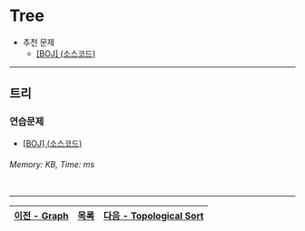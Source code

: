 # Tree
* 추천 문제
    * [[BOJ] ](https://www.acmicpc.net/problem/) [(소스코드)](./src/.cpp)
---

## 트리

### 연습문제
* [[BOJ] ](https://www.acmicpc.net/problem/) [(소스코드)](./src/.cpp)
###### Memory:  KB, Time:  ms
```c++
```

---
|[이전 - Graph](/graph/)|[목록](https://github.com/RyanJeong/CP#index)|[다음 - Topological Sort](/topological_sort/)|
|-|-|-|
